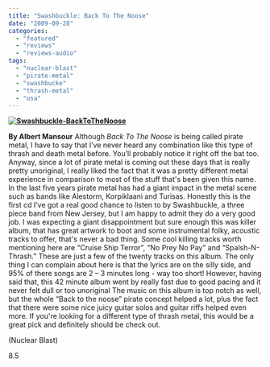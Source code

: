 ```yaml
---
title: "Swashbuckle: Back To The Noose"
date: "2009-09-28"
categories: 
  - "featured"
  - "reviews"
  - "reviews-audio"
tags: 
  - "nuclear-blast"
  - "pirate-metal"
  - "swashbucke"
  - "thrash-metal"
  - "usa"
---
```


**[![Swashbuckle-BackToTheNoose](http://www.hellbound.ca/wp-content/uploads/2009/09/Swashbuckle-BackToTheNoose.jpg "Swashbuckle-BackToTheNoose")](http://www.hellbound.ca/wp-content/uploads/2009/09/Swashbuckle-BackToTheNoose.jpg)**

**By Albert Mansour** Although _Back To The Noose_ is being called pirate metal, I have to say that I’ve never heard any combination like this type of thrash and death metal before. You’ll probably notice it right off the bat too. Anyway, since a lot of pirate metal is coming out these days that is really pretty unoriginal, I really liked the fact that it was a pretty different metal experience in comparison to most of the stuff that's been given this name. In the last five years pirate metal has had a giant impact in the metal scene such as bands like Alestorm, Korpiklaani and Turisas. Honestly this is the first cd I’ve got a real good chance to listen to by Swashbuckle, a three piece band from New Jersey, but I am happy to admit they do a very good job. I was expecting a giant disappointment but sure enough this was killer album, that has great artwork to boot and some instrumental folky, acoustic tracks to offer, that's never a bad thing. Some cool killing tracks worth mentioning here are “Cruise Ship Terror”, “No Prey No Pay” and “Spalsh-N-Thrash.” These are just a few of the twenty tracks on this album. The only thing I can complain about here is that the lyrics are on the silly side, and 95% of there songs are 2 – 3 minutes long - way too short! However, having said that, this 42 minute album went by really fast due to good pacing and it never felt dull or too unoriginal The music on this album is top notch as well, but the whole “Back to the noose” pirate concept helped a lot, plus the fact that there were some nice juicy guitar solos and guitar riffs helped even more. If you're looking for a different type of thrash metal, this would be a great pick and definitely should be check out.

(Nuclear Blast)

8.5
